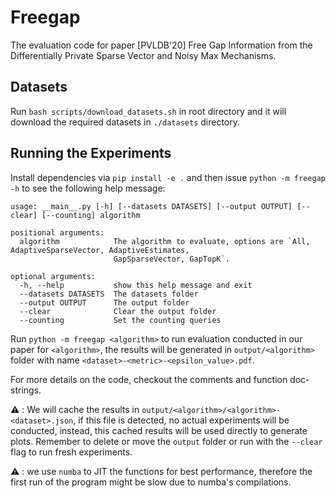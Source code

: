 # Freegap

The evaluation code for paper [PVLDB'20] Free Gap Information from the Differentially Private Sparse Vector and Noisy Max Mechanisms. 

## Datasets

Run `bash scripts/download_datasets.sh` in root directory and it will download the required datasets in `./datasets` directory.

## Running the Experiments

Install dependencies via `pip install -e .` and then issue `python -m freegap -h` to see the following help message:

```
usage: __main__.py [-h] [--datasets DATASETS] [--output OUTPUT] [--clear] [--counting] algorithm

positional arguments:
  algorithm            The algorithm to evaluate, options are `All, AdaptiveSparseVector, AdaptiveEstimates,
                       GapSparseVector, GapTopK`.

optional arguments:
  -h, --help           show this help message and exit
  --datasets DATASETS  The datasets folder
  --output OUTPUT      The output folder
  --clear              Clear the output folder
  --counting           Set the counting queries
```

Run `python -m freegap <algorithm>` to run evaluation conducted in our paper for `<algorithm>`, the results will be 
generated in `output/<algorithm>` folder with name `<dataset>-<metric>-<epsilon_value>.pdf`.

For more details on the code, checkout the comments and function doc-strings.
 
:warning: : We will cache the results in `output/<algorithm>/<algorithm>-<dataset>.json`, if this file is detected, no 
actual experiments will be conducted, instead, this cached results will be used directly to generate plots. Remember to
delete or move the `output` folder or run with the `--clear` flag to run fresh experiments.

:warning: : we use `numba` to JIT the functions for best performance, therefore the first run of the program might be 
slow due to numba's compilations.
